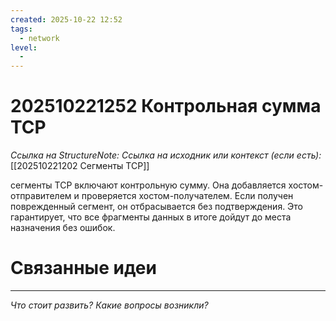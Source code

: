 ```yaml
---
created: 2025-10-22 12:52
tags:
  - network
level:
  -
---
```

# 202510221252 Контрольная сумма TCP

*Ссылка на StructureNote:*
*Ссылка на исходник или контекст (если есть):* [[202510221202 Сегменты TCP]]

сегменты TCP включают контрольную сумму. Она добавляется хостом-отправителем и проверяется хостом-получателем. Если получен поврежденный сегмент, он отбрасывается без подтверждения. Это гарантирует, что все фрагменты данных в итоге дойдут до места назначения без ошибок.

# Связанные идеи

---

*Что стоит развить? Какие вопросы возникли?*
